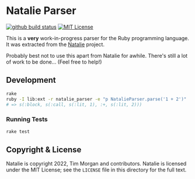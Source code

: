 # Natalie Parser

[![github build status](https://github.com/natalie-lang/natalie_parser/actions/workflows/build.yml/badge.svg)](https://github.com/natalie-lang/natalie_parser/actions?query=workflow%3ABuild+branch%3Amaster)
[![MIT License](https://img.shields.io/badge/license-MIT-blue)](https://github.com/natalie-lang/natalie_parser/blob/master/LICENSE)

This is a **very** work-in-progress parser for the Ruby programming language. It was extracted from the [Natalie](https://github.com/natalie-lang/natalie) project.

Probably best not to use this apart from Natalie for awhile. There's still a lot of work to be done... (Feel free to help!)

## Development

```sh
rake
ruby -I lib:ext -r natalie_parser -e "p NatalieParser.parse('1 + 2')"
# => s(:block, s(:call, s(:lit, 1), :+, s(:lit, 2)))
```

### Running Tests

```sh
rake test
```

## Copyright & License

Natalie is copyright 2022, Tim Morgan and contributors. Natalie is licensed
under the MIT License; see the `LICENSE` file in this directory for the full text.
